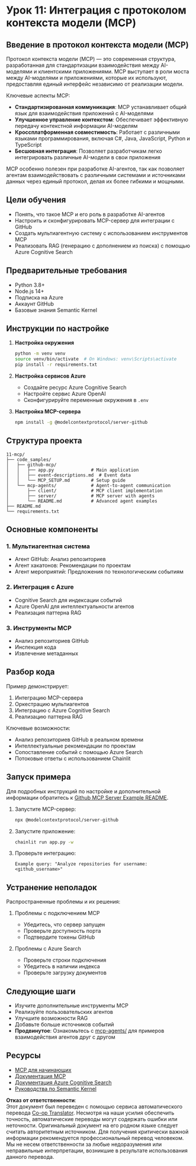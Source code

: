 <!--
CO_OP_TRANSLATOR_METADATA:
{
  "original_hash": "e255edb8423b34b4bba20263ef38f208",
  "translation_date": "2025-07-24T07:38:44+00:00",
  "source_file": "11-mcp/README.md",
  "language_code": "ru"
}
-->
# Урок 11: Интеграция с протоколом контекста модели (MCP)

## Введение в протокол контекста модели (MCP)

Протокол контекста модели (MCP) — это современная структура, разработанная для стандартизации взаимодействия между AI-моделями и клиентскими приложениями. MCP выступает в роли моста между AI-моделями и приложениями, которые их используют, предоставляя единый интерфейс независимо от реализации модели.

Ключевые аспекты MCP:

- **Стандартизированная коммуникация**: MCP устанавливает общий язык для взаимодействия приложений с AI-моделями
- **Улучшенное управление контекстом**: Обеспечивает эффективную передачу контекстной информации AI-моделям
- **Кроссплатформенная совместимость**: Работает с различными языками программирования, включая C#, Java, JavaScript, Python и TypeScript
- **Бесшовная интеграция**: Позволяет разработчикам легко интегрировать различные AI-модели в свои приложения

MCP особенно полезен при разработке AI-агентов, так как позволяет агентам взаимодействовать с различными системами и источниками данных через единый протокол, делая их более гибкими и мощными.

## Цели обучения
- Понять, что такое MCP и его роль в разработке AI-агентов
- Настроить и сконфигурировать MCP-сервер для интеграции с GitHub
- Создать мультиагентную систему с использованием инструментов MCP
- Реализовать RAG (генерацию с дополнением из поиска) с помощью Azure Cognitive Search

## Предварительные требования
- Python 3.8+
- Node.js 14+
- Подписка на Azure
- Аккаунт GitHub
- Базовые знания Semantic Kernel

## Инструкции по настройке

1. **Настройка окружения**
   ```bash
   python -m venv venv
   source venv/bin/activate  # On Windows: venv\Scripts\activate
   pip install -r requirements.txt
   ```

2. **Настройка сервисов Azure**
   - Создайте ресурс Azure Cognitive Search
   - Настройте сервис Azure OpenAI
   - Сконфигурируйте переменные окружения в `.env`

3. **Настройка MCP-сервера**
   ```bash
   npm install -g @modelcontextprotocol/server-github
   ```

## Структура проекта

```
11-mcp/
├── code_samples/
│   ├── github-mcp/
│   │   ├── app.py              # Main application
│   │   ├── event-descriptions.md  # Event data
│   │   └── MCP_SETUP.md        # Setup guide
│   └── mcp-agents/             # Agent-to-agent communication
│       ├── client/             # MCP client implementation
│       ├── server/             # MCP server with agents
│       └── README.md           # Advanced agent examples
├── README.md
└── requirements.txt
```

## Основные компоненты

### 1. Мультиагентная система
- Агент GitHub: Анализ репозиториев
- Агент хакатонов: Рекомендации по проектам
- Агент мероприятий: Предложения по технологическим событиям

### 2. Интеграция с Azure
- Cognitive Search для индексации событий
- Azure OpenAI для интеллектуальности агентов
- Реализация паттерна RAG

### 3. Инструменты MCP
- Анализ репозиториев GitHub
- Инспекция кода
- Извлечение метаданных

## Разбор кода

Пример демонстрирует:
1. Интеграцию MCP-сервера
2. Оркестрацию мультиагентов
3. Интеграцию с Azure Cognitive Search
4. Реализацию паттерна RAG

Ключевые возможности:
- Анализ репозиториев GitHub в реальном времени
- Интеллектуальные рекомендации по проектам
- Сопоставление событий с помощью Azure Search
- Потоковые ответы с использованием Chainlit

## Запуск примера

Для подробных инструкций по настройке и дополнительной информации обратитесь к [Github MCP Server Example README](./code_samples/github-mcp/README.md).

1. Запустите MCP-сервер:
   ```bash
   npx @modelcontextprotocol/server-github
   ```

2. Запустите приложение:
   ```bash
   chainlit run app.py -w
   ```

3. Проверьте интеграцию:
   ```
   Example query: "Analyze repositories for username: <github_username>"
   ```

## Устранение неполадок

Распространенные проблемы и их решения:
1. Проблемы с подключением MCP
   - Убедитесь, что сервер запущен
   - Проверьте доступность порта
   - Подтвердите токены GitHub

2. Проблемы с Azure Search
   - Проверьте строки подключения
   - Убедитесь в наличии индекса
   - Проверьте загрузку документов

## Следующие шаги
- Изучите дополнительные инструменты MCP
- Реализуйте пользовательских агентов
- Улучшите возможности RAG
- Добавьте больше источников событий
- **Продвинутое**: Ознакомьтесь с [mcp-agents/](../../../11-mcp/code_samples/mcp-agents) для примеров взаимодействия агентов друг с другом

## Ресурсы
- [MCP для начинающих](https://aka.ms/mcp-for-beginners)  
- [Документация MCP](https://github.com/microsoft/semantic-kernel/tree/main/python/semantic-kernel/semantic_kernel/connectors/mcp)
- [Документация Azure Cognitive Search](https://learn.microsoft.com/azure/search/)
- [Руководства по Semantic Kernel](https://learn.microsoft.com/semantic-kernel/)

**Отказ от ответственности**:  
Этот документ был переведен с помощью сервиса автоматического перевода [Co-op Translator](https://github.com/Azure/co-op-translator). Несмотря на наши усилия обеспечить точность, автоматические переводы могут содержать ошибки или неточности. Оригинальный документ на его родном языке следует считать авторитетным источником. Для получения критически важной информации рекомендуется профессиональный перевод человеком. Мы не несем ответственности за любые недоразумения или неправильные интерпретации, возникшие в результате использования данного перевода.
